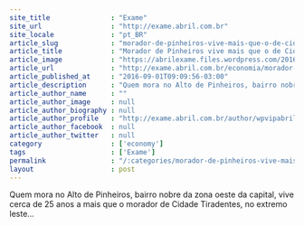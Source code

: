 ```yaml
---
site_title               : "Exame"
site_url                 : "http://exame.abril.com.br"
site_locale              : "pt_BR"
article_slug             : "morador-de-pinheiros-vive-mais-que-o-de-cidade-tiradentes"
article_title            : "Morador de Pinheiros vive mais que o de Cidade Tiradentes"
article_image            : "https://abrilexame.files.wordpress.com/2016/09/size_960_16_9_5altodepinheiros-vejasp1.jpg?quality=70&strip=all&w=960"
article_url              : "http://exame.abril.com.br/economia/morador-de-pinheiros-vive-25-anos-mais-que-o-de-cidade-tiradentes/"
article_published_at     : "2016-09-01T09:09:56-03:00"
article_description      : "Quem mora no Alto de Pinheiros, bairro nobre da zona oeste da capital, vive cerca de 25 anos a mais que o morador de Cidade Tiradentes, no extremo leste..."
article_author_name      : ""
article_author_image     : null
article_author_biography : null
article_author_profile   : "http://exame.abril.com.br/author/wpvipabril/"
article_author_facebook  : null
article_author_twitter   : null
category                 : ['economy']
tags                     : ['Exame']
permalink                : "/:categories/morador-de-pinheiros-vive-mais-que-o-de-cidade-tiradentes/"
layout                   : post
---
```


Quem mora no Alto de Pinheiros, bairro nobre da zona oeste da capital, vive cerca de 25 anos a mais que o morador de Cidade Tiradentes, no extremo leste...
